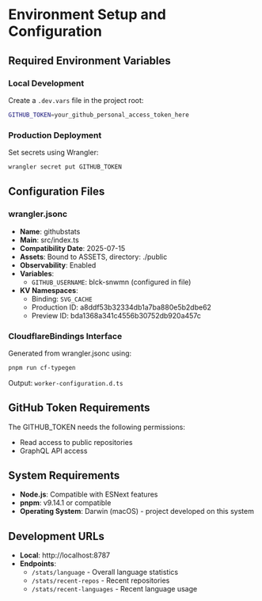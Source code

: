 # Environment Setup and Configuration

## Required Environment Variables

### Local Development
Create a `.dev.vars` file in the project root:
```bash
GITHUB_TOKEN=your_github_personal_access_token_here
```

### Production Deployment
Set secrets using Wrangler:
```bash
wrangler secret put GITHUB_TOKEN
```

## Configuration Files

### wrangler.jsonc
- **Name**: githubstats
- **Main**: src/index.ts
- **Compatibility Date**: 2025-07-15
- **Assets**: Bound to ASSETS, directory: ./public
- **Observability**: Enabled
- **Variables**:
  - `GITHUB_USERNAME`: blck-snwmn (configured in file)
- **KV Namespaces**:
  - Binding: `SVG_CACHE`
  - Production ID: a8ddf53b32334db1a7ba880e5b2dbe62
  - Preview ID: bda1368a341c4556b30752db920a457c

### CloudflareBindings Interface
Generated from wrangler.jsonc using:
```bash
pnpm run cf-typegen
```
Output: `worker-configuration.d.ts`

## GitHub Token Requirements
The GITHUB_TOKEN needs the following permissions:
- Read access to public repositories
- GraphQL API access

## System Requirements
- **Node.js**: Compatible with ESNext features
- **pnpm**: v9.14.1 or compatible
- **Operating System**: Darwin (macOS) - project developed on this system

## Development URLs
- **Local**: http://localhost:8787
- **Endpoints**:
  - `/stats/language` - Overall language statistics
  - `/stats/recent-repos` - Recent repositories
  - `/stats/recent-languages` - Recent language usage